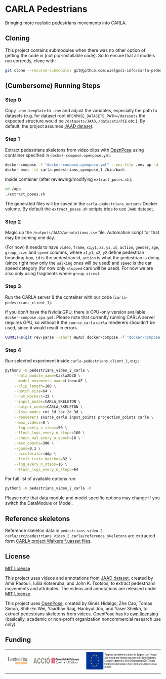 # CARLA Pedestrians
Bringing more realistic pedestrians movements into CARLA.

## Cloning
This project contains submodules when there was no other option of getting the code in (not pip-installable code). So to ensure that all models run correctly, clone with:

```sh
git clone --recurse-submodules git@github.com:wielgosz-info/carla-pedestrians.git
```

## (Cumbersome) Running Steps

### Step 0
Copy `.env.template` to `.env` and adjust the variables, especially the path to datasets (e.g. for dataset root `OPENPOSE_DATASETS_PATH=/datasets` the expected structure would be `/datasets/JAAD`, `/datasets/PIE` etc.). By default, the project assumes [JAAD dataset](https://data.nvision2.eecs.yorku.ca/JAAD_dataset/).

### Step 1
Extract pedestrians skeletons from video clips with [OpenPose](https://github.com/CMU-Perceptual-Computing-Lab/openpose) using container specified in `docker-compose.openpose.yml`:

```sh
docker-compose -f "docker-compose.openpose.yml" --env-file .env up -d --build
docker exec -it carla-pedestrians_openpose_1 /bin/bash
```

Inside container (after reviewing/modifying `extract_poses.sh`):
```sh
cd /app
./extract_poses.sh
```

The generated files will be saved in the `carla-pedestrians_outputs` Docker volume. By default the `extract_poses.sh` scripts tries to use `JAAD` dataset.

### Step 2
Magic up the `/outputs/JAAD/annotations.csv` file. Automation script for that may be coming one day.

(For now) it needs to have `video`, `frame`, `x1`,`y1`, `x2`, `y2`, `id`, `action`, `gender`, `age`, `group_size` and `speed` columns, where `x1`,`y1`, `x2`, `y2` define pedestrian bounding box, `id` is the pedestrian id, `action` is what the pedestrian is doing (since right now only the `walking` ones will be used) and `speed` is the car speed category (for now only `stopped` cars will be used). For now we are also only using fragments where `group_size=1`.

### Step 3
Run the CARLA server & the container with our code (`carla-pedestrians_client_1`).

If you don't have the Nvidia GPU, there is CPU-only version available `docker-compose.cpu.yml`.
Please note that currently running CARLA server requires GPU, so without it the `source_carla`
`carla` renderers shouldn't be used, since it would result in errors.

```sh
COMMIT=$(git rev-parse --short HEAD) docker-compose -f "docker-compose.yml" --env-file .env up -d --build
```

### Step 4
Run selected experiment inside `carla-pedestrians_client_1`, e.g.:

```sh
python3 -m pedestrians_video_2_carla \
    --data_module_name=Carla2D3D \
    --model_movements_name=LinearAE \
    --clip_length=180 \
    --batch_size=64 \
    --num_workers=32 \
    --input_nodes=CARLA_SKELETON \
    --output_nodes=CARLA_SKELETON \
    --loss_modes rot_3d loc_2d_3d \
    --renderers source_carla input_points projection_points carla \
    --max_videos=8 \
    --log_every_n_steps=50 \
    --flush_logs_every_n_steps=100 \
    --check_val_every_n_epoch=10 \
    --max_epochs=300 \
    --gpus=0,1 \
    --accelerator=ddp \
    --limit_train_batches=32 \
    --log_every_n_steps=16 \
    --flush_logs_every_n_steps=64
```

For full list of available options run:

```sh
python3 -m pedestrians_video_2_carla -h
```

Please note that data module and model specific options may change if you switch the DataModule or Model.

## Reference skeletons
Reference skeleton data in `pedestrians-video-2-carla/src/pedestrians_video_2_carla/reference_skeletons` are extracted form [CARLA project Walkers *.uasset files](https://bitbucket.org/carla-simulator/carla-content).

## License
[MIT License](https://github.com/wielgosz-info/carla-pedestrians/blob/main/LICENSE)

This project uses videos and annotations from [JAAD dataset](https://data.nvision2.eecs.yorku.ca/JAAD_dataset/), created by Amir Rasouli, Iuliia Kotseruba, and John K. Tsotsos, to extract pedestrians movements and attributes. The videos and annotations are released under [MIT License](https://github.com/ykotseruba/JAAD/blob/JAAD_2.0/LICENSE).

This project uses [OpenPose](https://github.com/CMU-Perceptual-Computing-Lab/openpose), created by Ginés Hidalgo, Zhe Cao, Tomas Simon, Shih-En Wei, Yaadhav Raaj, Hanbyul Joo, and Yaser Sheikh, to extract pedestrians skeletons from videos. OpenPose has its [own licensing](https://github.com/CMU-Perceptual-Computing-Lab/openpose/blob/master/LICENSE) (basically, academic or non-profit organization noncommercial research use only).

## Funding

|                                                                                                                                                        |                                                                                                                                                |                                                                                                                                                                                                                                                                                                                                                                                                                |
| ------------------------------------------------------------------------------------------------------------------------------------------------------ | ---------------------------------------------------------------------------------------------------------------------------------------------- | -------------------------------------------------------------------------------------------------------------------------------------------------------------------------------------------------------------------------------------------------------------------------------------------------------------------------------------------------------------------------------------------------------------- |
| <img src="pedestrians-video-2-carla/docs/_static/images/logos/Logo Tecniospring INDUSTRY_white.JPG" alt="Tecniospring INDUSTRY" style="height: 24px;"> | <img src="pedestrians-video-2-carla/docs/_static/images/logos/ACCIO_horizontal.PNG" alt="ACCIÓ Government of Catalonia" style="height: 35px;"> | <img src="pedestrians-video-2-carla/docs/_static/images/logos/EU_emblem_and_funding_declaration_EN.PNG" alt="This project has received funding from the European Union's Horizon 2020 research and innovation programme under Marie Skłodowska-Curie grant agreement No. 801342 (Tecniospring INDUSTRY) and the Government of Catalonia's Agency for Business Competitiveness (ACCIÓ)." style="height: 70px;"> |
